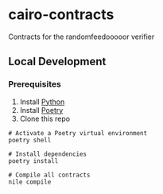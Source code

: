 # cairo-contracts

Contracts for the randomfeedooooor verifier

## Local Development

### Prerequisites

1. Install [Python](https://www.python.org/downloads/)
1. Install [Poetry](https://python-poetry.org/)
1. Clone this repo

```shell
# Activate a Poetry virtual environment
poetry shell

# Install dependencies
poetry install

# Compile all contracts
nile compile
```
